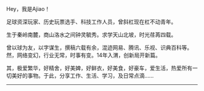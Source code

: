 
Hey，我是Ajiao！

足球资深玩家、历史玩票选手、科技工作人员，曾斜杠现在杠不动青年。

生于秦岭南麓，商山洛水之间钟灵毓秀。求学天山北坡，时光荏苒四载。

曾以球为友，以字谋生，撰稿六载有余，混迹网易、腾讯、乐视、识典百科等。然，网络变幻，行业无常，时事有变。14年入渭，创新局开新篇。

其，极爱繁华，好精舍，好美婢，好鲜衣，好美食，好豪车，爱生活，热爱所有一切美好的事物。于此，分享工作、生活、学习，及日常点滴……

---